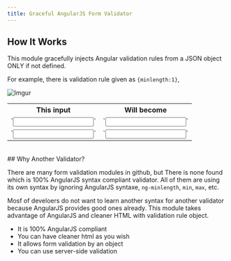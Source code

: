 ```yaml
---
title: Graceful AngularJS Form Validator
---
```


## How It Works

This module gracefully injects Angular validation rules from a JSON object ONLY if not defined.

For example, there is validation rule given as `{minlength:1}`,  
<!--more-->

![Imgur](http://i.imgur.com/tQS4sQk.png?2)

<table>
<tr>
  <th>This input 
  <th> Will become
</tr>
<tr>
  <td>
    `<input name="foo" />` 
  <td>
    `<input name="foo" ng-minlength="1"  ng-model="user.foo"  />`    
<tr>
  <td>
    `<input name="foo" ng-minlength="20" />` 
  <td>
    `<input name="foo" ng-minlength="20"  ng-model="user.foo"  />`
</tr>
</table>

<br/>
## Why Another Validator?

There are many form validation modules in github, but There is none found which is 100% AngularJS syntax compliant validator. All of them are using its own syntax by ignoring AngularJS syntaxe, `ng-minlength`, `min`, `max`, etc.   

Mosf of develoers do not want to learn another syntax for another validator because AngularJS provides good ones already. This module takes advantage of AngularJS and cleaner HTML with validation rule object.

   * It is 100% AngularJS compliant
   * You can have cleaner html as you wish
   * It allows form validation by an object
   * You can use server-side validation

